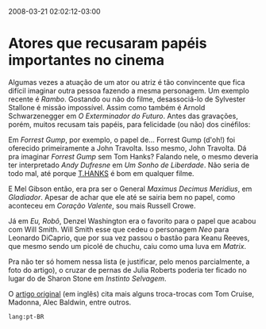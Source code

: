 2008-03-21 02:02:12-03:00
# Atores que recusaram papéis importantes no cinema

Algumas vezes a atuação de um ator ou atriz é tão convincente que fica difícil imaginar outra pessoa fazendo a mesma personagem. Um exemplo recente é _Rambo_. Gostando ou não do filme, desassociá-lo de Sylvester Stallone é missão impossível. Assim como também é Arnold Schwarzenegger em _O Exterminador do Futuro_. Antes das gravações, porém, muitos recusam tais papéis, para felicidade (ou não) dos cinéfilos:

Em _Forrest Gump_, por exemplo, o papel de... Forrest Gump (d'oh!) foi oferecido primeiramente a John Travolta. Isso mesmo, John Travolta. Dá pra imaginar _Forrest Gump_ sem Tom Hanks? Falando nele, o mesmo deveria ter interpretado _Andy Dufresne_ em _Um Sonho de Liberdade_. Não seria de todo mal, até porque [T.HANKS](http://www.heyokay.com/thanks/) é bom em qualquer filme.

E Mel Gibson então, era pra ser o General _Maximus Decimus Meridius_, em _Gladiador_. Apesar de achar que ele até se sairia bem no papel, como aconteceu em _Coração Valente_, sou mais Russell Crowe.

Já em _Eu, Robô_, Denzel Washington era o favorito para o papel que acabou com Will Smith. Will Smith esse que cedeu o personagem _Neo_ para Leonardo DiCaprio, que por sua vez passou o bastão para Keanu Reeves, que mesmo sendo um picolé de chuchu, caiu como uma luva em _Matrix_.

Pra não ter só homem nessa lista (e justificar, pelo menos parcialmente, a foto do artigo), o cruzar de pernas de Julia Roberts poderia ter ficado no lugar do de Sharon Stone em _Instinto Selvagem_.

O [artigo original](http://glamorati.com/celebrity/2008/20-actors-and-actresses-who-turned-down-important-or-popular-roles/) (em inglês) cita mais alguns troca-trocas com Tom Cruise, Madonna, Alec Baldwin, entre outros.

`lang:pt-BR`
